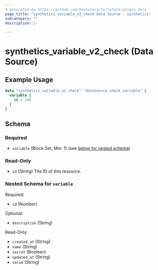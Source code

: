 ```yaml
---
# generated by https://github.com/hashicorp/terraform-plugin-docs
page_title: "synthetics_variable_v2_check Data Source - synthetics"
subcategory: ""
description: |-
  
---
```


# synthetics_variable_v2_check (Data Source)



## Example Usage

```terraform
data "synthetics_variable_v2_check" "datasource_check_variable" {
  variable {
    id = 246
  }
}
```

<!-- schema generated by tfplugindocs -->
## Schema

### Required

- `variable` (Block Set, Min: 1) (see [below for nested schema](#nestedblock--variable))

### Read-Only

- `id` (String) The ID of this resource.

<a id="nestedblock--variable"></a>
### Nested Schema for `variable`

Required:

- `id` (Number)

Optional:

- `description` (String)

Read-Only:

- `created_at` (String)
- `name` (String)
- `secret` (Boolean)
- `updated_at` (String)
- `value` (String)
